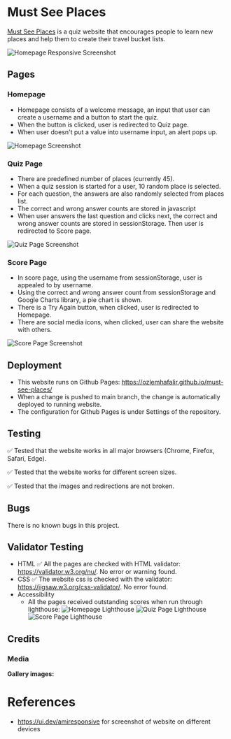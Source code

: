 # Must See Places

[Must See Places](https://ozlemhafalir.github.io/must-see-places/) is a quiz website that encourages people to learn new places and help them to create their travel bucket lists.

![Homepage Responsive Screenshot](https://ozlemhafalir.github.io/must-see-places/assets/readme/screenshot-devices.png)

## Pages

### Homepage
* Homepage consists of a welcome message, an input that user can create a username and a button to start the quiz.
* When the button is clicked, user is redirected to Quiz page.
* When user doesn't put a value into username input, an alert pops up.

![Homepage Screenshot](https://ozlemhafalir.github.io/must-see-places/assets/readme/screenshot-homepage.png)

### Quiz Page
* There are predefined number of places (currently 45).
* When a quiz session is started for a user, 10 random place is selected.
* For each question, the answers are also randomly selected from places list.
* The correct and wrong answer counts are stored in javascript
* When user answers the last question and clicks next, the correct and wrong answer counts are stored in sessionStorage. Then user is redirected to Score page.

![Quiz Page Screenshot](https://ozlemhafalir.github.io/must-see-places/assets/readme/screenshot-quiz.png)

### Score Page
* In score page, using the username from sessionStorage, user is appealed to by username.
* Using the correct and wrong answer count from sessionStorage and Google Charts library, a pie chart is shown.
* There is a Try Again button, when clicked, user is redirected to Homepage.
* There are social media icons, when clicked, user can share the website with others.

![Score Page Screenshot](https://ozlemhafalir.github.io/must-see-places/assets/readme/screenshot-score.png)


## Deployment
* This website runs on Github Pages: https://ozlemhafalir.github.io/must-see-places/
* When a change is pushed to main branch, the change is automatically deployed to running website.
* The configuration for Github Pages is under Settings of the repository.


## Testing
✅ Tested that the website works in all major browsers (Chrome, Firefox, Safari, Edge).

✅ Tested that the website works for different screen sizes.

✅ Tested that the images and redirections are not broken.

## Bugs
There is no known bugs in this project.

## Validator Testing
* HTML
    ✅ All the pages are checked with HTML validator: https://validator.w3.org/nu/. No error or warning found.
* CSS
    ✅ The website css is checked with the validator: https://jigsaw.w3.org/css-validator/. No error found.
* Accessibility
    * All the pages received outstanding scores when run through lighthouse:
    ![Homepage Lighthouse](https://ozlemhafalir.github.io/ceramiclife/assets/readme/lighthouse-homepage.png)
    ![Quiz Page Lighthouse](https://ozlemhafalir.github.io/ceramiclife/assets/readme/lighthouse-quiz.png)
    ![Score Page Lighthouse](https://ozlemhafalir.github.io/ceramiclife/assets/readme/lighthouse-score.png)


## Credits
### Media

**Gallery images:**



# References

* https://ui.dev/amiresponsive for screenshot of website on different devices
